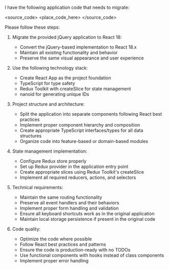 I have the following application code that needs to migrate:

<source_code>
<place_code_here>
</source_code>

Please follow these steps:

1. Migrate the provided jQuery application to React 18:
   - Convert the jQuery-based implementation to React 18.x
   - Maintain all existing functionality and behavior
   - Preserve the same visual appearance and user experience

2. Use the following technology stack:
   - Create React App as the project foundation
   - TypeScript for type safety
   - Redux Toolkit with createSlice for state management
   - nanoid for generating unique IDs

3. Project structure and architecture:
   - Split the application into separate components following React best practices
   - Implement proper component hierarchy and composition
   - Create appropriate TypeScript interfaces/types for all data structures
   - Organize code into feature-based or domain-based modules

4. State management implementation:
   - Configure Redux store properly
   - Set up Redux provider in the application entry point
   - Create appropriate slices using Redux Toolkit's createSlice
   - Implement all required reducers, actions, and selectors

5. Technical requirements:
   - Maintain the same routing functionality
   - Preserve all event handlers and their behaviors
   - Implement proper form handling and validation
   - Ensure all keyboard shortcuts work as in the original application
   - Maintain local storage persistence if present in the original code

6. Code quality:
   - Optimize the code where possible
   - Follow React best practices and patterns
   - Ensure the code is production-ready with no TODOs
   - Use functional components with hooks instead of class components
   - Implement proper error handling
